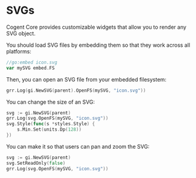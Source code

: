 # SVGs

Cogent Core provides customizable widgets that allow you to render any SVG object.

You should load SVG files by embedding them so that they work across all platforms:

```go
//go:embed icon.svg
var mySVG embed.FS
```

Then, you can open an SVG file from your embedded filesystem:

```Go
grr.Log(gi.NewSVG(parent).OpenFS(mySVG, "icon.svg"))
```

You can change the size of an SVG:

```Go
svg := gi.NewSVG(parent)
grr.Log(svg.OpenFS(mySVG, "icon.svg"))
svg.Style(func(s *styles.Style) {
    s.Min.Set(units.Dp(128))
})
```

You can make it so that users can pan and zoom the SVG:

```Go
svg := gi.NewSVG(parent)
svg.SetReadOnly(false)
grr.Log(svg.OpenFS(mySVG, "icon.svg"))
```
